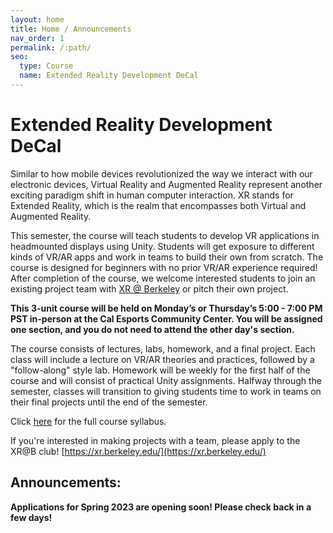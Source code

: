 ```yaml
---
layout: home
title: Home / Announcements
nav_order: 1
permalink: /:path/
seo:
  type: Course
  name: Extended Reality Development DeCal
---
```


# Extended Reality Development DeCal

Similar to how mobile devices revolutionized the way we interact with our electronic devices, Virtual Reality and Augmented Reality represent another exciting paradigm shift in human computer interaction. XR stands for Extended Reality, which is the realm that encompasses both Virtual and Augmented Reality.

This semester, the course will teach students to develop VR applications in headmounted displays using Unity. Students will get exposure to different kinds of VR/AR apps and work in teams to build their own from scratch. The course is designed for beginners with no prior VR/AR experience required! After completion of the course, we welcome interested students to join an existing project team with [XR @ Berkeley](https://xr.berkeley.edu/) or pitch their own project.

**This 3-unit course will be held on Monday’s or Thursday’s 5:00 - 7:00 PM PST in-person at the Cal Esports Community Center. You will be assigned one section, and you do not need to attend the other day's section.**

The course consists of lectures, labs, homework, and a final project. Each class will include a lecture on VR/AR theories and practices, followed by a "follow-along" style lab. Homework will be weekly for the first half of the course and will consist of practical Unity assignments. Halfway through the semester, classes will transition to giving students time to work in teams on their final projects until the end of the semester.

Click [here](https://docs.google.com/document/d/1huxZqgTeCkw_s2-Sz9epXBjSAvz5Ej7BW3CXJYCf4O4/edit?usp=sharing) for the full course syllabus.

If you're interested in making projects with a team, please apply to the XR@B club! [https://xr.berkeley.edu/](https://xr.berkeley.edu/)

## Announcements:
**Applications for Spring 2023 are opening soon! Please check back in a few days!**
